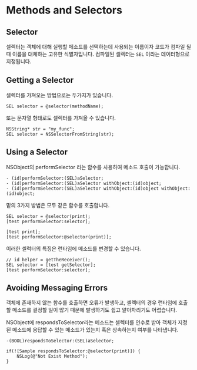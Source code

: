 # Methods and Selectors

## Selector

셀렉터는 객체에 대해 실행할 메소드를 선택하는데 사용되는 이름이자 코드가 컴파일 될 때 이름을 대체하는 고유한 식별자입니다.
컴파일된 셀렉터는 `SEL` 이라는 데이터형으로 지정됩니다.

## Getting a Selector

셀렉터를 가져오는 방법으로는 두가지가 있습니다.

```
SEL selector = @selector(methodName);
```

또는 문자열 형태로도 셀렉터를 가져올 수 있습니다.

```
NSString* str = "my_func";
SEL selector = NSSelectorFromString(str);
```

## Using a Selector

NSObject의 performSelector 라는 함수를 사용하여 메소드 호출이 가능합니다.

```
- (id)performSelector:(SEL)aSelector;
- (id)performSelector:(SEL)aSelector withObject:(id)object;
- (id)performSelector:(SEL)aSelector withObject:(id)object withObject:(id)object;
```

밑의 3가지 방법은 모두 같은 함수를 호출합니다.

```
SEL selector = @selector(print);
[test performSelector:selector];

[test print];
[test performSelector:@selector(print)];
```

이러한 셀럭터의 특징은 런타임에 메소드를 변경할 수 있습니다.

```
// id helper = getTheReceiver();
SEL selector = [test getSelector];
[test performSelector:selector];
```

## Avoiding Messaging Errors

객체에 존재하지 않는 함수를 호출하면 오류가 발생하고, 셀렉터의 경우 런타임에 호출할 메소드를 결정할 일이 많기 때문에 발생하기도 쉽고 알아차리기도 어렵습니다.

NSObject에 respondsToSelector라는 메소드는 셀렉터를 인수로 받아 객체가 지정된 메소드에 응답할 수 있는 메소드가 있는지 혹은 상속하는지 여부를 나타냅니다.

```
-(BOOL)respondsToSelector:(SEL)aSelector;
```

```
if(![Sample respondsToSelector:@selector(print)]) {
    NSLog(@"Not Exist Method");
}
```